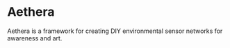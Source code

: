 Aethera
=======

Aethera is a framework for creating DIY environmental sensor networks for awareness and art. 
